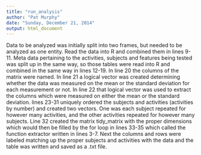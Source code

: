 ```yaml
---
title: "run_analysis"
author: "Pat Murphy"
date: "Sunday, December 21, 2014"
output: html_document
---
```


Data to be analyzed was initially split into two frames, but needed to be analyzed as one entity. Read the data into R and combined them in lines 9-11. 
Meta data pertaining to the activities, subjects and features being tested was split up in the same way, so those tables were read into R and combined in the same way in lines 12-19.
In line 20 the columns of the matrix were named.
In line 21 a logical vector was created determining whether the data was measured on the mean or the standard deviation for each measurement or not. 
In line 22 that logical vector was used to extract the columns which were measured on either the mean or the standard deviation.
lines 23-31 uniquely ordered the subjects and activities (activities by number) and created two vectors. One was each subject repeated for however many activities, and the other activities repeated for however many subjects.
Line 32 created the matrix tidy_matrix with the proper dimensions which would then be filled by the for loop in lines 33-35 which called the function extractor written in lines 3-7.
Next the columns and rows were labeled matching up the proper subjects and activities with the data and the table was written and saved as a .txt file.
